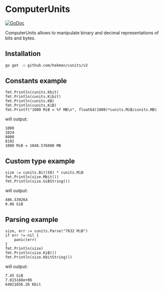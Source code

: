 # ComputerUnits

[![GoDoc](https://godoc.org/github.com/hekmon/cunits?status.svg)](https://godoc.org/github.com/hekmon/cunits)

ComputerUnits allows to manipulate binary and decimal representations of bits and bytes.

## Installation

```bash
go get -u github.com/hekmon/cunits/v2
```

## Constants example

```golang
fmt.Println(cunits.Kbit)
fmt.Println(cunits.Kibit)
fmt.Println(cunits.KB)
fmt.Println(cunits.KiB)
fmt.Printf("1000 MiB = %f MB\n", float64(1000)*cunits.MiB/cunits.MB)
```

will output:

```
1000
1024
8000
8192
1000 MiB = 1048.576000 MB
```

## Custom type example

```golang
size := cunits.Bit(58) * cunits.MiB
fmt.Println(size.Mbit())
fmt.Println(size.GiBString())
```

will output:

```
486.539264
0.06 GiB
```

## Parsing example

```golang
size, err := cunits.Parse("7632 MiB")
if err != nil {
    panic(err)
}
fmt.Println(size)
fmt.Println(size.KiB())
fmt.Println(size.KbitString())
```

will output:

```
7.45 GiB
7.815168e+06
64021856.26 Kbit
```
